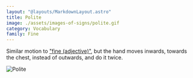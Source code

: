 ```yaml
---
layout: "@layouts/MarkdownLayout.astro"
title: Polite
image: ./assets/images-of-signs/polite.gif
category: Vocabulary
family: Fine
---
```


Similar motion to ["fine (adjective)"](./fine-adjective),
but the hand moves inwards, towards the chest, instead of outwards,
and do it twice.

![Polite](@signs/polite.gif)
